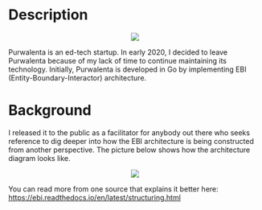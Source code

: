 # Description

<p align="center">
    <img src="https://user-images.githubusercontent.com/14908455/81495242-25535c00-92d9-11ea-93d3-c193b65824f3.png"/>
</p>

Purwalenta is an ed-tech startup. In early 2020, I decided to leave Purwalenta because of my lack of time to continue maintaining its technology. Initially, Purwalenta is developed in Go by implementing EBI (Entity-Boundary-Interactor) architecture.

# Background

I released it to the public as a facilitator for anybody out there who seeks reference to dig deeper into how the EBI architecture is being constructed from another perspective. The picture below shows how the architecture diagram looks like.

<p align="center">
    <img src="https://user-images.githubusercontent.com/14908455/81495109-0f916700-92d8-11ea-96cf-0eaded01114b.png"/>
</p>

You can read more from one source that explains it better here: https://ebi.readthedocs.io/en/latest/structuring.html
